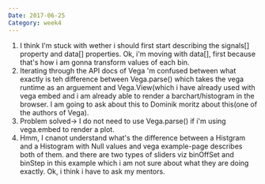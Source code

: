 ```yaml
---
Date: 2017-06-25
Category: week4
---
```

1. I think I'm stuck with wether i should first start describing the signals[] property and data[] properties. Ok, i'm moving with data[], first because that's how i am gonna transform values of each bin. 
2. Iterating through the API docs of Vega 'm confused between what exactly is teh difference between Vega.parse() which takes the vega runtime as an arguement and Vega.View(which i have already used with vega embed and i am already able to render a barchart/histogram in the browser. I am going to ask about this to Dominik moritz about this(one of the authors of Vega).
3. Problem solved-> I do not need to use Vega.parse() if i'm using vega.embed to render a plot.  
4. Hmm, I cnanot understand what's the difference between a Histgram and a Histogram with Null values and vega example-page describes both of them. and there are two types of sliders viz binOffSet and binStep in this example which i am not sure about what they are doing exactly. Ok, i think i have to ask my mentors.
